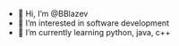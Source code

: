 - 👋 Hi, I’m @BBlazev
- 👀 I’m interested in software development
- 🌱 I’m currently learning python, java, c++


<!---
BBlazev/BBlazev is a ✨ special ✨ repository because its `README.md` (this file) appears on your GitHub profile.
You can click the Preview link to take a look at your changes.
--->

